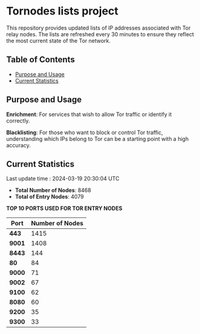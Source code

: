 # Tornodes lists project

This repository provides updated lists of IP addresses associated with Tor relay nodes. The lists are refreshed every 30 minutes to ensure they reflect the most current state of the Tor network.

## Table of Contents

- [Purpose and Usage](#purpose-and-usage)
- [Current Statistics](#current-statistics)


## Purpose and Usage

**Enrichment**: For services that wish to allow Tor traffic or identify it correctly.

**Blacklisting**: For those who want to block or control Tor traffic, understanding which IPs belong to Tor can be a starting point with a high accuracy.

## Current Statistics

Last update time : 2024-03-19 20:30:04 UTC

- **Total Number of Nodes**: 8468
- **Total of Entry Nodes**: 4079

**TOP 10 PORTS USED FOR TOR ENTRY NODES**

| **Port** | **Number of Nodes** |
|------|-----------------|
| **443**   | 1415  |
| **9001**   | 1408  |
| **8443**   | 144  |
| **80**   | 84  |
| **9000**   | 71  |
| **9002**   | 67  |
| **9100**   | 62  |
| **8080**   | 60  |
| **9200**   | 35  |
| **9300**   | 33  |

